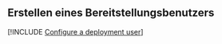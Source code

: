 ## <a name="create-a-deployment-user"></a>Erstellen eines Bereitstellungsbenutzers  

[!INCLUDE [Configure a deployment user](configure-deployment-user-no-h.md)]